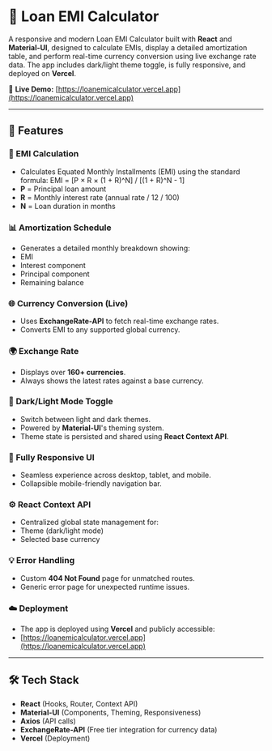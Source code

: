 # 💸 Loan EMI Calculator

A responsive and modern Loan EMI Calculator built with **React** and **Material-UI**, designed to calculate EMIs, display a detailed amortization table, and perform real-time currency conversion using live exchange rate data. The app includes dark/light theme toggle, is fully responsive, and deployed on **Vercel**.

🔗 **Live Demo:** [https://loanemicalculator.vercel.app](https://loanemicalculator.vercel.app)

---

## 🚀 Features

### 🔢 EMI Calculation
- Calculates Equated Monthly Installments (EMI) using the standard formula:
 EMI = [P × R × (1 + R)^N] / [(1 + R)^N - 1]
- **P** = Principal loan amount
- **R** = Monthly interest rate (annual rate / 12 / 100)
- **N** = Loan duration in months

### 📊 Amortization Schedule
- Generates a detailed monthly breakdown showing:
- EMI
- Interest component
- Principal component
- Remaining balance

### 🌐 Currency Conversion (Live)
- Uses **ExchangeRate-API** to fetch real-time exchange rates.
- Converts EMI to any supported global currency.

### 🌍 Exchange Rate
- Displays over **160+ currencies**.
- Always shows the latest rates against a base currency.

### 🌙 Dark/Light Mode Toggle
- Switch between light and dark themes.
- Powered by **Material-UI**'s theming system.
- Theme state is persisted and shared using **React Context API**.

### 📱 Fully Responsive UI
- Seamless experience across desktop, tablet, and mobile.
- Collapsible mobile-friendly navigation bar.

### ⚙️ React Context API
- Centralized global state management for:
- Theme (dark/light mode)
- Selected base currency

### 💡 Error Handling
- Custom **404 Not Found** page for unmatched routes.
- Generic error page for unexpected runtime issues.

### ☁️ Deployment
- The app is deployed using **Vercel** and publicly accessible:
- [https://loanemicalculator.vercel.app](https://loanemicalculator.vercel.app)

---

## 🛠️ Tech Stack

- **React** (Hooks, Router, Context API)
- **Material-UI** (Components, Theming, Responsiveness)
- **Axios** (API calls)
- **ExchangeRate-API** (Free tier integration for currency data)
- **Vercel** (Deployment)


